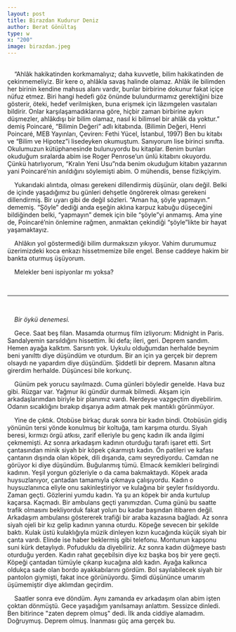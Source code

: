 ```yaml
---
layout: post
title: Birazdan Kudurur Deniz
author: Berat Gönültaş
type: w
x: "200"
image: birazdan.jpeg
---
```

<br/>
&nbsp;&nbsp;&nbsp;&nbsp;“Ahlâk hakikatinden korkmamalıyız; daha kuvvetle, bilim hakikatinden de çekinmemeliyiz. Bir kere o, ahlâkla savaş halinde olamaz. Ahlâk ile bilimden her birinin kendine mahsus alanı vardır, bunlar birbirine dokunur fakat içiçe nüfuz etmez. Biri hangi hedefi göz önünde bulundurmamız gerektiğini bize gösterir, öteki, hedef verilmişken, buna erişmek için lâzımgelen vasıtaları bildirir. Onlar karşılaşamadıklarına göre, hiçbir zaman birbirine aykırı düşmezler, ahlâkdışı bir bilim olamaz, nasıl ki bilimsel bir ahlâk da yoktur.” demiş Poincaré, “Bilimin Değeri” adlı kitabında. (Bilimin Değeri, Henri Poincaré, MEB Yayınları, Çeviren: Fethi Yücel, İstanbul, 1997) Ben bu kitabı ve “Bilim ve Hipotez”i lisedeyken okumuştum. Sanıyorum lise birinci sınıfta. Okulumuzun kütüphanesinde bulunuyordu bu kitaplar. Benim bunları okuduğum sıralarda abim ise Roger Penrose’un ünlü kitabını okuyordu. Çünkü hatırlıyorum, “Kralın Yeni Usu”nda benim okuduğum kitabın yazarının yani Poincaré’nin anıldığını söylemişti abim. O mühendis, bense fizikçiyim.

&nbsp;&nbsp;&nbsp;&nbsp;Yukarıdaki alıntıda, olması gerekeni dillendirmiş düşünür, olanı değil. Belki de içinde yaşadığımız bu günleri dehşetle öngörerek olması gerekeni dillendirmiş. Bir uyarı gibi de değil sözleri. “Aman ha, şöyle yapmayın.” dememiş. “Şöyle” dediği anda eşeğin aklına karpuz kabuğu düşeceğini bildiğinden belki, “yapmayın” demek için bile “şöyle”yi anmamış. Ama yine de, Poincaré’nin önlemine rağmen, anmaktan çekindiği “şöyle”likte bir hayat yaşamaktayız.

&nbsp;&nbsp;&nbsp;&nbsp;Ahlâkın yol göstermediği bilim durmaksızın yıkıyor. Vahim durumumuz üzerimizdeki koca enkazı hissetmemize bile engel. Bense caddeye hakim bir bankta oturmuş üşüyorum.

&nbsp;&nbsp;&nbsp;&nbsp;Melekler beni ispiyonlar mı yoksa?

<br/>

---

<br/>

&nbsp;&nbsp;&nbsp;&nbsp;_Bir öykü denemesi._

&nbsp;&nbsp;&nbsp;&nbsp;Gece. Saat beş filan. Masamda oturmuş film izliyorum: Midnight in Paris. Sandalyemin sarsıldığını hissettim. İki defa; ileri, geri. Deprem sandım. Hemen ayağa kalktım. Sarsıntı yok. Uykulu olduğumdan herhalde beynim beni yanılttı diye düşündüm ve oturdum. Bir an için ya gerçek bir deprem olsaydı ne yapardım diye düşündüm. Şiddetli bir deprem. Masanın altına girerdim herhalde. Düşüncesi bile korkunç.

&nbsp;&nbsp;&nbsp;&nbsp;Günüm pek yorucu sayılmazdı. Cuma günleri böyledir genelde. Hava buz gibi. Rüzgar var. Yağmur iki gündür durmak bilmedi. Akşam için arkadaşlarımdan biriyle bir planımız vardı. Nerdeyse vazgeçtim diyebilirim. Odanın sıcaklığını bırakıp dışarıya adım atmak pek mantıklı görünmüyor.

&nbsp;&nbsp;&nbsp;&nbsp;Yine de çıktık. Otobüse birkaç durak sonra bir kadın bindi. Otobüsün gidiş yönünün tersi yönde konulmuş bir koltuğa, tam karşıma oturdu. Siyah beresi, kırmızı örgü atkısı, zarif elleriyle bu genç kadın ilk anda ilgimi çekmemişti. Az sonra arkadaşım kadının oturduğu tarafı işaret etti. Sırt çantasından minik siyah bir köpek çıkarmıştı kadın. Ön patileri ve kafası çantanın dışında olan köpek, dili dışarıda, camı seyrediyordu. Camdan ne görüyor ki diye düşündüm. Buğulanmış tümü. Elmacık kemikleri belirgindi kadının. Yeşil yorgun gözleriyle o da cama bakmaktaydı. Köpek arada huysuzlanıyor, çantadan tamamıyla çıkmaya çalışıyordu. Kadın o huysuzlanınca eliyle onu sakinleştiriyor ve kulağına bir şeyler fısıldıyordu. Zaman geçti. Gözlerini yumdu kadın. Ya şu an köpek bir anda kurtulup kaçarsa. Kaçmadı. Bir ambulans geçti yanımızdan. Cuma günü bu saatte trafik olmasını bekliyorduk fakat yolun bu kadar başından itibaren değil. Arkadaşım ambulansı göstererek trafiği bir araba kazasına bağladı. Az sonra siyah ojeli bir kız gelip kadının yanına oturdu. Köpeğe sevecen bir şekilde baktı. Kulak üstü kulaklığıyla müzik dinleyen kızın kucağında küçük siyah bir çanta vardı. Elinde ise haber beklermiş gibi telefonu. Montunun kapşonu suni kürk detaylıydı. Pofuduklu da diyebiliriz. Az sonra kadın düğmeye bastı oturduğu yerden. Kadın rahat geçebilsin diye kız başka boş bir yere geçti. Köpeği çantadan tümüyle çıkarıp kucağına aldı kadın. Ayağa kalkınca oldukça sade olan bordo ayakkabılarını gördüm. Bol sayılabilecek siyah bir pantolon giymişti, fakat ince görünüyordu. Şimdi düşününce umarım üşümemiştir diye aklımdan geçirdim.

&nbsp;&nbsp;&nbsp;&nbsp;Saatler sonra eve döndüm. Aynı zamanda ev arkadaşım olan abim işten çoktan dönmüştü. Gece yaşadığım yanılsamayı anlattım. Sessizce dinledi. Ben bitirince "zaten deprem olmuş" dedi. İlk anda ciddiye alamadım. Doğruymuş. Deprem olmuş. İnanması güç ama gerçek bu.
